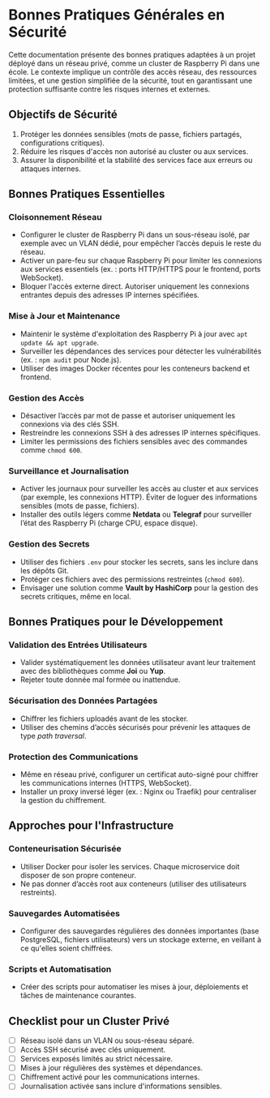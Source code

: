 # Bonnes Pratiques Générales en Sécurité

Cette documentation présente des bonnes pratiques adaptées à un projet déployé dans un réseau privé, comme un cluster de Raspberry Pi dans une école. Le contexte implique un contrôle des accès réseau, des ressources limitées, et une gestion simplifiée de la sécurité, tout en garantissant une protection suffisante contre les risques internes et externes.

## **Objectifs de Sécurité**

1. Protéger les données sensibles (mots de passe, fichiers partagés, configurations critiques).
2. Réduire les risques d'accès non autorisé au cluster ou aux services.
3. Assurer la disponibilité et la stabilité des services face aux erreurs ou attaques internes.

## **Bonnes Pratiques Essentielles**

### **Cloisonnement Réseau**

- Configurer le cluster de Raspberry Pi dans un sous-réseau isolé, par exemple avec un VLAN dédié, pour empêcher l’accès depuis le reste du réseau.
- Activer un pare-feu sur chaque Raspberry Pi pour limiter les connexions aux services essentiels (ex. : ports HTTP/HTTPS pour le frontend, ports WebSocket).
- Bloquer l'accès externe direct. Autoriser uniquement les connexions entrantes depuis des adresses IP internes spécifiées.

### **Mise à Jour et Maintenance**

- Maintenir le système d'exploitation des Raspberry Pi à jour avec `apt update && apt upgrade`.
- Surveiller les dépendances des services pour détecter les vulnérabilités (ex. : `npm audit` pour Node.js).
- Utiliser des images Docker récentes pour les conteneurs backend et frontend.

### **Gestion des Accès**

- Désactiver l’accès par mot de passe et autoriser uniquement les connexions via des clés SSH.
- Restreindre les connexions SSH à des adresses IP internes spécifiques.
- Limiter les permissions des fichiers sensibles avec des commandes comme `chmod 600`.

### **Surveillance et Journalisation**

- Activer les journaux pour surveiller les accès au cluster et aux services (par exemple, les connexions HTTP). Éviter de loguer des informations sensibles (mots de passe, fichiers).
- Installer des outils légers comme **Netdata** ou **Telegraf** pour surveiller l’état des Raspberry Pi (charge CPU, espace disque).

### **Gestion des Secrets**

- Utiliser des fichiers `.env` pour stocker les secrets, sans les inclure dans les dépôts Git.
- Protéger ces fichiers avec des permissions restreintes (`chmod 600`).
- Envisager une solution comme **Vault by HashiCorp** pour la gestion des secrets critiques, même en local.

## **Bonnes Pratiques pour le Développement**

### **Validation des Entrées Utilisateurs**

- Valider systématiquement les données utilisateur avant leur traitement avec des bibliothèques comme **Joi** ou **Yup**.
- Rejeter toute donnée mal formée ou inattendue.

### **Sécurisation des Données Partagées**

- Chiffrer les fichiers uploadés avant de les stocker.
- Utiliser des chemins d’accès sécurisés pour prévenir les attaques de type _path traversal_.

### **Protection des Communications**

- Même en réseau privé, configurer un certificat auto-signé pour chiffrer les communications internes (HTTPS, WebSocket).
- Installer un proxy inversé léger (ex. : Nginx ou Traefik) pour centraliser la gestion du chiffrement.

## **Approches pour l'Infrastructure**

### **Conteneurisation Sécurisée**

- Utiliser Docker pour isoler les services. Chaque microservice doit disposer de son propre conteneur.
- Ne pas donner d’accès root aux conteneurs (utiliser des utilisateurs restreints).

### **Sauvegardes Automatisées**

- Configurer des sauvegardes régulières des données importantes (base PostgreSQL, fichiers utilisateurs) vers un stockage externe, en veillant à ce qu'elles soient chiffrées.

### **Scripts et Automatisation**

- Créer des scripts pour automatiser les mises à jour, déploiements et tâches de maintenance courantes.

## **Checklist pour un Cluster Privé**

- [ ]  Réseau isolé dans un VLAN ou sous-réseau séparé.
- [ ]  Accès SSH sécurisé avec clés uniquement.
- [ ]  Services exposés limités au strict nécessaire.
- [ ]  Mises à jour régulières des systèmes et dépendances.
- [ ]  Chiffrement activé pour les communications internes.
- [ ]  Journalisation activée sans inclure d'informations sensibles.
